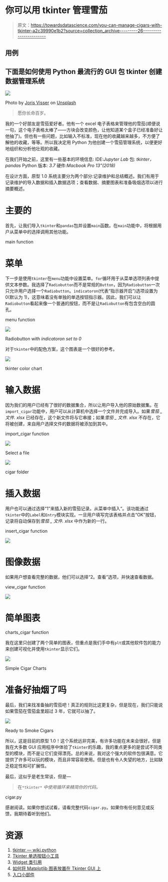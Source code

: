 # 你可以用 tkinter 管理雪茄

> 原文：<https://towardsdatascience.com/you-can-manage-cigars-with-tkinter-a2c39990e1b2?source=collection_archive---------26----------------------->

## 用例

## 下面是如何使用 Python 最流行的 GUI 包 tkinter 创建数据管理系统

![](img/67a69bf0e314459fe854366c565e364c.png)

Photo by [Joris Visser](https://unsplash.com/@jorisv?utm_source=unsplash&utm_medium=referral&utm_content=creditCopyText) on [Unsplash](https://unsplash.com/s/photos/cigar?utm_source=unsplash&utm_medium=referral&utm_content=creditCopyText)

> 愿你长命百岁。

我的一个好朋友是雪茄爱好者。他有一个 excel 电子表格来管理他的雪茄(顺便说一句，这个电子表格太棒了——方块会改变颜色，让他知道某个盒子已经准备好让他抽了)。但也有一些问题，比如输入不标准，现在他的收藏越来越多，不方便了解他的收藏，等等。所以我决定用 Python 为他创建一个雪茄管理系统，以便更好地组织和分析他壮观的收藏。

在我们开始之前，这里有一些基本的环境信息:
IDE:*Jupyter Lab* 包: *tkinter，pandas* Python 版本: *3.7* 硬件:*Macbook Pro 13”(2018)*

在设计方面，原型 1.0 系统主要分为两个部分:记录维护和总结概述。我们有用于记录维护的导入数据和插入数据选项；查看数据、摘要图表和准备吸烟选项以进行摘要概述。

# 主要的

首先，让我们导入`tkinter`和`pandas`包并设置`main`函数。在`main`功能中，将根据用户从菜单中的选择调用其他功能。

main function

# 菜单

下一步是使用`tkinter`在`menu`功能中设置菜单。`for`循环用于从菜单选项列表中提供文本参数。我选择了`Radiobutton`而不是常规的`Button`，因为`Radiobutton`一次只允许用户选择一个`Radiobutton`。`indicatoron`(代表“指示器开启”)选项设置为 0(默认为 1)，这意味着没有单独的单选按钮指示器。因此，我们可以让`Radiobutton`看起来像一个普通的按钮，而不是让`Radiobutton`有包含空白的圆孔。

menu function

![](img/98dce849a1ca74cdc4f99e4b1b66fed1.png)

Radiobutton with *indicatoron set to 0*

对于`tkinter`中的配色方案，这个图表是一个很好的参考。

![](img/e63330c0e0a3ad430f2abd50c6f836f5.png)

tkinter color chart

# 输入数据

因为我们的用户已经有了很好的数据集合，所以让用户导入他的原始数据集。在`import_cigar`功能中，用户可以从计算机中选择一个文件并完成导入。如果*雪茄 _ 文件. xlsx* 已经存在，这个新文件将与它串接；如果*雪茄 _ 文件. xlsx* 不存在，它将被创建，来自用户选择文件的数据将被添加到其中。

import_cigar function

![](img/771b8a0903968c78ea1652113b3a2be3.png)

Select a file

![](img/86bd2d5e543d0a1341e39a989b073baf.png)

cigar folder

# 插入数据

用户也可以通过选择“1”来插入新的雪茄记录。从菜单中插入“。该功能通过`tkinter`中的`Label`和`Entry`模块实现。一旦用户填写完该表格并点击“OK”按钮，记录将自动保存到*雪茄 _ 文件. xlsx* 中作为新的一行。

insert_cigar function

![](img/3077f1385bb1b61d89297120f3f9b2e1.png)

# 图像数据

如果用户想查看完整的数据，他们可以选择“2。查看”选项，并快速查看数据。

view_cigar function

![](img/8f3e8768e29bc474c03900bec2b4c33b.png)

# 简单图表

charts_cigar function

我在这里只创建了两个简单的图表，但重点是我们手中有`plt`或其他软件包的能力来创建可视化并使用`tkinter`显示它们。

![](img/a6069ae30911bff39ce6652da2634eba.png)

Simple Cigar Charts

# 准备好抽烟了吗

最后，我们来找准备抽的雪茄吧！真正的规则比这更复杂，但是现在，我们只能说如果雪茄在雪茄盒里超过 3 年，它就可以抽了。

![](img/ad3ee327163f65b023483774530bd65d.png)

Ready to Smoke Cigars

所以，这是目前的原型 1.0！这个系统远非完美，有许多功能在未来会很好。但是我在大多数 GUI 应用程序中体验了`tkinter`的乐趣，我的重点更多的是尝试不同类型的模块，而不是让它们变得漂亮。总的来说，我对这个强大的软件包很满意。它提供了许多可以玩的模块，而且非常容易使用。但是也有令人失望的地方，比如缺乏稳定性和可扩展性。

最后，这似乎是老生常谈，但是—

> 在`*tkinter*` *中使用循环来精简你的代码。*

cigar.py

感谢阅读。如果你想试试看，请看完整代码`cigar.py`。如果你有任何意见或反馈，我期待着听到他们。

# 资源

1.  [tkinter — wiki.python](https://wiki.python.org/moin/TkInter)
2.  [Tkinter 单选按钮小工具](http://effbot.org/tkinterbook/radiobutton.htm)
3.  [Widget 类引用](http://effbot.org/tkinterbook/tkinter-index.htm#class-reference)
4.  [如何将 Matplotlib 图表放置在 Tkinter GUI 上](https://datatofish.com/matplotlib-charts-tkinter-gui/)
5.  [入口小部件](https://www.python-course.eu/tkinter_entry_widgets.php)